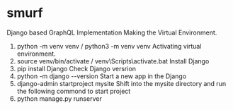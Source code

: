 # smurf
Django based GraphQL Implementation
Making the Virtual Environment.
1. python -m venv venv / python3 -m venv venv
Activating virtual environment.
1. source venv/bin/activate  /  venv\Scripts\activate.bat
Install Django 
1. pip install Django
Check Django versrion
1. python -m django --version
Start a new app in the Django
1. django-admin startproject mysite
Shift into the mysite directory and run the following commond to start project
1. python manage.py runserver
